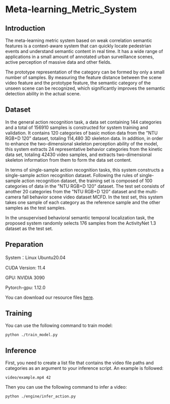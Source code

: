 # Meta-learning_Metric_System

## Introduction

The meta-learning metric system based on weak correlation semantic features is a context-aware system that can quickly locate pedestrian events and understand semantic content in real time. It has a wide range of applications in a small amount of annotated urban surveillance scenes, active perception of massive data and other fields.

The prototype representation of the category can be formed by only a small number of samples. By measuring the feature distance between the scene video feature and the prototype feature, the semantic category of the unseen scene can be recognized, which significantly improves the semantic detection ability in the actual scene.

## Dataset

In the general action recognition task, a data set containing 144 categories and a total of 156910 samples is constructed for system training and validation. It contains 120 categories of basic motion data from the "NTU RGB+D 120" dataset, totaling 114,480 3D skeleton data. In addition, in order to enhance the two-dimensional skeleton perception ability of the model, this system extracts 24 representative behavior categories from the kinetic data set, totaling 42430 video samples, and extracts two-dimensional skeleton information from them to form the data set content.

In terms of single-sample action recognition tasks, this system constructs a single-sample action recognition dataset. Following the rules of single-sample action recognition dataset, the training set is composed of 100 categories of data in the "NTU RGB+D 120" dataset. The test set consists of another 20 categories from the "NTU RGB+D 120" dataset and the multi-camera fall behavior scene video dataset MCFD. In the test set, this system takes one sample of each category as the reference sample and the other samples as the test samples.

In the unsupervised behavioral semantic temporal localization task, the proposed system randomly selects 176 samples from the ActivityNet 1.3 dataset as the test set.

## Preparation

System：Linux Ubuntu20.04

CUDA Version: 11.4

GPU: NVIDIA 3090

Pytorch-gpu: 1.12.0

You can download our resource files [here](https://zjuteducn-my.sharepoint.com/personal/211122120051_zjut_edu_cn/_layouts/15/onedrive.aspx?id=%2Fpersonal%2F211122120051%5Fzjut%5Fedu%5Fcn%2FDocuments%2Fresources&ga=1).

## Training

You can use the following command to train model:
```
python ./train_model.py
```


## Inference

First, you need to create a list file that contains the video file paths and categories as an argument to your inference script. An example is followed:

```
video/example.mp4 42
```

Then you can use the following command to infer a video:

```
python ./engine/infer_action.py
```


